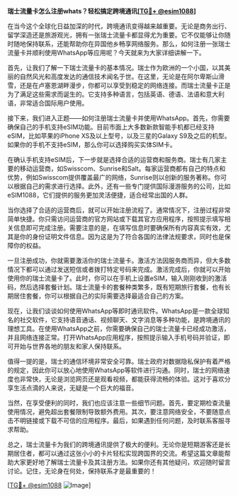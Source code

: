 **瑞士流量卡怎么注册whats？轻松搞定跨境通讯[[TG💪+ @esim1088](https://t.me/s/esim1088)]**

在当今这个全球化日益加深的时代，跨境通讯变得越来越重要。无论是商务出行、留学深造还是旅游观光，拥有一张瑞士流量卡都显得尤为重要。它不仅能够让你随时随地保持联系，还能帮助你在异国他乡畅享网络服务。那么，如何注册一张瑞士流量卡并顺利使用WhatsApp等应用呢？今天就来为大家详细讲解一下。

首先，让我们了解一下瑞士流量卡的基本情况。瑞士作为欧洲的一个小国，以其美丽的自然风光和高度发达的通信技术闻名于世。在这里，无论是在阿尔卑斯山滑雪，还是在卢塞恩湖畔漫步，你都可以享受到稳定的网络连接。而瑞士流量卡正是为了满足这些需求而诞生的。它支持多种语言，包括英语、德语、法语和意大利语，非常适合国际用户使用。

接下来，我们进入正题——如何注册瑞士流量卡并使用WhatsApp。首先，你需要确保自己的手机支持eSIM功能。目前市面上大多数新款智能手机都已经支持eSIM，比如苹果的iPhone XS及以上型号，以及三星的Galaxy S9及之后的机型。如果你的手机不支持eSIM，那么你可以选择购买实体SIM卡。

在确认手机支持eSIM后，下一步就是选择合适的运营商和服务商。瑞士有几家主要的移动运营商，如Swisscom、Sunrise和Salt。每家运营商都有自己的特点和优势，例如Swisscom提供覆盖最广的网络，Sunrise则以创新的服务著称。你可以根据自己的需求进行选择。此外，还有一些专门提供国际漫游服务的公司，比如eSIM1088，它们提供的服务更加灵活便捷，适合经常出国的人群。

当你选择了合适的运营商后，就可以开始注册流程了。通常情况下，注册过程非常简单快捷。你只需访问运营商的官方网站或下载其官方应用程序，按照提示填写相关信息即可完成注册。需要注意的是，在填写信息时要确保所有内容真实有效，尤其是你的身份证明文件信息。因为这是为了符合各国的法律法规要求，同时也是保障你的权益。

一旦注册成功，你就需要激活你的瑞士流量卡。激活方法因服务商而异，但大多数情况下都可以通过发送短信或者拨打特定号码来完成。激活完成后，你就可以开始使用你的瑞士流量卡了。此时，你可以在手机上设置eSIM，输入刚刚收到的激活码，然后选择套餐计划。瑞士流量卡的套餐种类繁多，既有短期旅行套餐，也有长期居住套餐，你可以根据自己的实际需要选择最适合自己的方案。

现在，让我们谈谈如何使用WhatsApp等即时通讯软件。WhatsApp是一款全球知名的社交软件，它支持语音通话、视频聊天、文字消息等多种功能，是跨境通讯的理想工具。在使用WhatsApp之前，你需要确保自己的瑞士流量卡已经成功激活，并且网络连接正常。打开WhatsApp应用程序，按照提示输入手机号码并验证，即可开始与世界各地的朋友和家人保持联系。

值得一提的是，瑞士的通信环境非常安全可靠。瑞士政府对数据隐私保护有着严格的规定，因此你可以放心地使用WhatsApp等软件进行沟通。同时，瑞士的网络速度也非常快，无论是浏览网页还是观看视频，都能获得流畅的体验。这对于喜欢分享生活点滴的人来说，无疑是一个巨大的福音。

当然，在享受便利的同时，我们也应该注意一些细节问题。首先，要定期检查流量使用情况，避免超出套餐限制导致额外费用。其次，要注意网络安全，不要随意点击不明链接或下载不可信的应用程序。最后，如果遇到任何问题，及时联系客服寻求帮助。

总之，瑞士流量卡为我们的跨境通讯提供了极大的便利。无论你是短期游客还是长期居住者，都可以通过这张小小的卡片轻松实现跨国界的交流。希望这篇文章能帮助大家更好地了解瑞士流量卡及其注册方法。如果你还有其他疑问，欢迎随时留言讨论。记住，无论身在何处，保持联系才是最重要的！

[[TG💪+ @esim1088](https://t.me/s/esim1088) ![Image](https://i.postimg.cc/4NQfJmqS/Snipaste-2025-05-13-00-14-12.png)]
